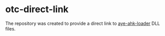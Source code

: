 # otc-direct-link
The repository was created to provide a direct link to [aye-ahk-loader](https://github.com/rfoxxxyshit/aye-ahk-loader) DLL files.
